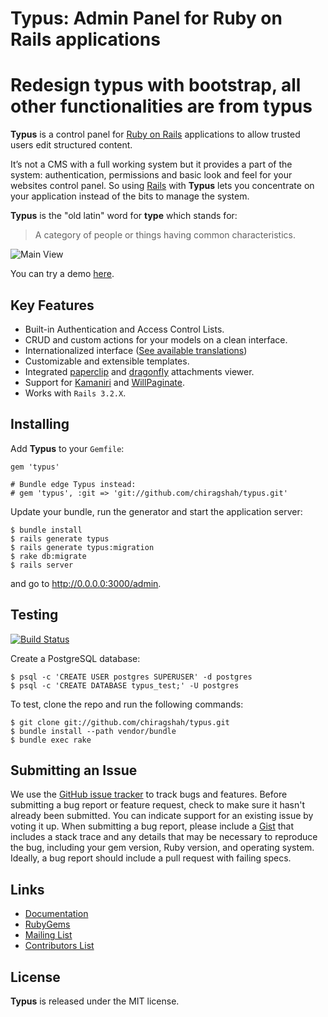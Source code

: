 Typus: Admin Panel for Ruby on Rails applications
=================================================

**Redesign typus with bootstrap, all other functionalities are from typus**
===========================================================================

**Typus** is a control panel for [Ruby on Rails][rails] applications to
allow trusted users edit structured content.

It’s not a CMS with a full working system but it provides a part of the
system: authentication, permissions and basic look and feel for your
websites control panel. So using [Rails][rails] with **Typus** lets you
concentrate on your application instead of the bits to manage the system.

**Typus** is the "old latin" word for **type** which stands for:

> A category of people or things having common characteristics.

![Main View](http://cloud.github.com/downloads/fesplugas/typus/001-typus.png)

You can try a demo [here][typus_demo].


Key Features
------------

- Built-in Authentication and Access Control Lists.
- CRUD and custom actions for your models on a clean interface.
- Internationalized interface ([See available translations][typus_locales])
- Customizable and extensible templates.
- Integrated [paperclip][paperclip] and [dragonfly][dragonfly] attachments viewer.
- Support for [Kamaniri][kaminari] and [WillPaginate][will_paginate].
- Works with `Rails 3.2.X`.


Installing
----------

Add **Typus** to your `Gemfile`:

    gem 'typus'

    # Bundle edge Typus instead:
    # gem 'typus', :git => 'git://github.com/chiragshah/typus.git'

Update your bundle, run the generator and start the application server:

    $ bundle install
    $ rails generate typus
    $ rails generate typus:migration
    $ rake db:migrate
    $ rails server

and go to <http://0.0.0.0:3000/admin>.


Testing
-------

[![Build Status](https://secure.travis-ci.org/fesplugas/typus.png)](http://travis-ci.org/fesplugas/typus)

Create a PostgreSQL database:

    $ psql -c 'CREATE USER postgres SUPERUSER' -d postgres
    $ psql -c 'CREATE DATABASE typus_test;' -U postgres

To test, clone the repo and run the following commands:

    $ git clone git://github.com/chiragshah/typus.git
    $ bundle install --path vendor/bundle
    $ bundle exec rake


Submitting an Issue
-------------------

We use the [GitHub issue tracker][issues] to track bugs and features.
Before submitting a bug report or feature request, check to make sure it
hasn't already been submitted. You can indicate support for an existing
issue by voting it up. When submitting a bug report, please include a
[Gist][gist] that includes a stack trace and any details that may be
necessary to reproduce the bug, including your gem version, Ruby
version, and operating system. Ideally, a bug report should include a
pull request with failing specs.


Links
-----

- [Documentation](http://docs.typuscmf.com/)
- [RubyGems][typus_gem]
- [Mailing List](http://groups.google.com/group/typus)
- [Contributors List](http://github.com/fesplugas/typus/contributors)


License
-------

**Typus** is released under the MIT license.

[typus]: http://github.com/fesplugas/typus
[typus_demo]: http://demo.typuscmf.com/
[typus_locales]: https://github.com/fesplugas/typus/tree/master/config/locales
[typus_gem]: http://rubygems.org/gems/typus
[paperclip]: http://rubygems.org/gems/paperclip
[dragonfly]: http://rubygems.org/gems/dragonfly
[rails]: http://rubyonrails.org/
[gist]: https://gist.github.com/
[issues]: https://github.com/fesplugas/typus/issues
[kaminari]: http://rubygems.org/gems/kaminari
[will_paginate]: http://rubygems.org/gems/will_paginate

